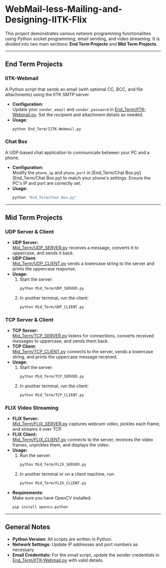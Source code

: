 # WebMail-less-Mailing-and-Designing-IITK-Flix

This project demonstrates various network programming functionalities using Python socket programming, email sending, and video streaming. It is divided into two main sections: **End Term Projects** and **Mid Term Projects**.

---

## End Term Projects

### IITK-Webmail
A Python script that sends an email (with optional CC, BCC, and file attachments) using the IITK SMTP server.

- **Configuration:**  
  Update your `sender_email` and `sender_password` in [End_Term/IITK-Webmail.py](End_Term/IITK-Webmail.py). Set the recipient and attachment details as needed.
- **Usage:**
    ```sh
    python End_Term/IITK-Webmail.py
    ```

### Chat Box
A UDP-based chat application to communicate between your PC and a phone.

- **Configuration:**  
  Modify the `phone_ip` and `phone_port` in [End_Term/Chat Box.py](End_Term/Chat Box.py) to match your phone's settings. Ensure the PC's IP and port are correctly set.
- **Usage:**
    ```sh
    python "End_Term/Chat Box.py"
    ```

---

## Mid Term Projects

### UDP Server & Client

- **UDP Server:**  
  [Mid_Term/UDP_SERVER.py](Mid_Term/UDP_SERVER.py) receives a message, converts it to uppercase, and sends it back.
- **UDP Client:**  
  [Mid_Term/UDP_CLIENT.py](Mid_Term/UDP_CLIENT.py) sends a lowercase string to the server and prints the uppercase response.
- **Usage:**
    1. Start the server:
        ```sh
        python Mid_Term/UDP_SERVER.py
        ```
    2. In another terminal, run the client:
        ```sh
        python Mid_Term/UDP_CLIENT.py
        ```

### TCP Server & Client

- **TCP Server:**  
  [Mid_Term/TCP_SERVER.py](Mid_Term/TCP_SERVER.py) listens for connections, converts received messages to uppercase, and sends them back.
- **TCP Client:**  
  [Mid_Term/TCP_CLIENT.py](Mid_Term/TCP_CLIENT.py) connects to the server, sends a lowercase string, and prints the uppercase message received.
- **Usage:**
    1. Start the server:
        ```sh
        python Mid_Term/TCP_SERVER.py
        ```
    2. In another terminal, run the client:
        ```sh
        python Mid_Term/TCP_CLIENT.py
        ```

### FLIX Video Streaming

- **FLIX Server:**  
  [Mid_Term/FLIX_SERVER.py](Mid_Term/FLIX_SERVER.py) captures webcam video, pickles each frame, and streams it over TCP.
- **FLIX Client:**  
  [Mid_Term/FLIX_CLIENT.py](Mid_Term/FLIX_CLIENT.py) connects to the server, receives the video frames, unpickles them, and displays the video.
- **Usage:**
    1. Run the server:
        ```sh
        python Mid_Term/FLIX_SERVER.py
        ```
    2. In another terminal or on a client machine, run:
        ```sh
        python Mid_Term/FLIX_CLIENT.py
        ```
- **Requirements:**  
  Make sure you have OpenCV installed:
    ```sh
    pip install opencv-python
    ```

---

## General Notes

- **Python Version:** All scripts are written in Python.
- **Network Settings:** Update IP addresses and port numbers as necessary.
- **Email Credentials:** For the email script, update the sender credentials in [End_Term/IITK-Webmail.py](End_Term/IITK-Webmail.py) with valid details.